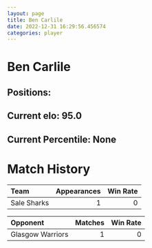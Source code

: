 ```yaml
---  
layout: page  
title: Ben Carlile  
date: 2022-12-31 16:29:56.456574  
categories: player  
---
```

# Ben Carlile

## Positions: 

## Current elo: 95.0

## Current Percentile: None

# Match History


| Team        |   Appearances |   Win Rate |
|:------------|--------------:|-----------:|
| Sale Sharks |             1 |          0 |

| Opponent         |   Matches |   Win Rate |
|:-----------------|----------:|-----------:|
| Glasgow Warriors |         1 |          0 |